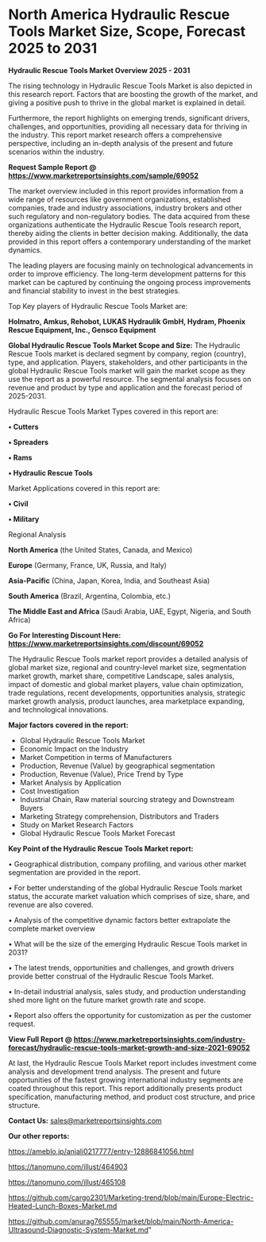# North America Hydraulic Rescue Tools Market Size, Scope, Forecast 2025 to 2031

<Strong> Hydraulic Rescue Tools Market Overview 2025 - 2031</strong>

The rising technology in Hydraulic Rescue Tools Market is also depicted in this research report. Factors that are boosting the growth of the market, and giving a positive push to thrive in the global market is explained in detail.

Furthermore, the report highlights on emerging trends, significant drivers, challenges, and opportunities, providing all necessary data for thriving in the industry. This report market research offers a comprehensive perspective, including an in-depth analysis of the present and future scenarios within the industry.

<strong>Request Sample Report @ <a href=https://www.marketreportsinsights.com/sample/69052>https://www.marketreportsinsights.com/sample/69052</a></strong>

The market overview included in this report provides information from a wide range of resources like government organizations, established companies, trade and industry associations, industry brokers and other such regulatory and non-regulatory bodies. The data acquired from these organizations authenticate the Hydraulic Rescue Tools research report, thereby aiding the clients in better decision making. Additionally, the data provided in this report offers a contemporary understanding of the market dynamics.

The leading players are focusing mainly on technological advancements in order to improve efficiency. The long-term development patterns for this market can be captured by continuing the ongoing process improvements and financial stability to invest in the best strategies.

Top Key players of Hydraulic Rescue Tools Market are:

<strong>Holmatro, Amkus, Rehobot, LUKAS Hydraulik GmbH, Hydram, Phoenix Rescue Equipment, Inc., Gensco Equipment</strong>

<strong><b>Global Hydraulic Rescue Tools Market Scope and Size:</b></strong>
The Hydraulic Rescue Tools market is declared segment by company, region (country), type, and application. Players, stakeholders, and other participants in the global Hydraulic Rescue Tools market will gain the market scope as they use the report as a powerful resource. The segmental analysis focuses on revenue and product by type and application and the forecast period of 2025-2031.

Hydraulic Rescue Tools Market Types covered in this report are:

<strong>• Cutters

• Spreaders

• Rams

• Hydraulic Rescue Tools</strong>

Market Applications covered in this report are:

<strong>• Civil

• Military</strong> 

Regional Analysis

<strong>North America</strong> (the United States, Canada, and Mexico)

<strong>Europe</strong> (Germany, France, UK, Russia, and Italy)

<strong>Asia-Pacific</strong> (China, Japan, Korea, India, and Southeast Asia)

<strong>South America</strong> (Brazil, Argentina, Colombia, etc.)

<strong>The Middle East and Africa</strong> (Saudi Arabia, UAE, Egypt, Nigeria, and South Africa)

<strong>Go For Interesting Discount Here: <a href=https://www.marketreportsinsights.com/discount/69052>https://www.marketreportsinsights.com/discount/69052</a></strong>

The Hydraulic Rescue Tools market report provides a detailed analysis of global market size, regional and country-level market size, segmentation market growth, market share, competitive Landscape, sales analysis, impact of domestic and global market players, value chain optimization, trade regulations, recent developments, opportunities analysis, strategic market growth analysis, product launches, area marketplace expanding, and technological innovations.

<strong><b>Major factors covered in the report:</b></strong>
<ul>
  <li>Global Hydraulic Rescue Tools Market </li>
  <li>Economic Impact on the Industry</li>
  <li>Market Competition in terms of Manufacturers</li>
  <li>Production, Revenue (Value) by geographical segmentation</li>
  <li>Production, Revenue (Value), Price Trend by Type</li>
  <li>Market Analysis by Application</li>
  <li>Cost Investigation</li>
  <li>Industrial Chain, Raw material sourcing strategy and Downstream Buyers</li>
  <li>Marketing Strategy comprehension, Distributors and Traders</li>
  <li>Study on Market Research Factors</li>
  <li>Global Hydraulic Rescue Tools Market Forecast</li>
</ul>

<strong><b>Key Point of the Hydraulic Rescue Tools Market report:</b></strong>

• Geographical distribution, company profiling, and various other market segmentation are provided in the report.

• For better understanding of the global Hydraulic Rescue Tools market status, the accurate market valuation which comprises of size, share, and revenue are also covered.

• Analysis of the competitive dynamic factors better extrapolate the complete market overview

• What will be the size of the emerging Hydraulic Rescue Tools market in 2031?

• The latest trends, opportunities and challenges, and growth drivers provide better construal of the Hydraulic Rescue Tools Market.

• In-detail industrial analysis, sales study, and production understanding shed more light on the future market growth rate and scope.

• Report also offers the opportunity for customization as per the customer request.

<strong><b>View Full Report @ <a href=https://www.marketreportsinsights.com/industry-forecast/hydraulic-rescue-tools-market-growth-and-size-2021-69052>https://www.marketreportsinsights.com/industry-forecast/hydraulic-rescue-tools-market-growth-and-size-2021-69052</a></b></strong>


At last, the Hydraulic Rescue Tools Market report includes investment come analysis and development trend analysis. The present and future opportunities of the fastest growing international industry segments are coated throughout this report. This report additionally presents product specification, manufacturing method, and product cost structure, and price structure.

<strong>Contact Us:</strong>
sales@marketreportsinsights.com

<strong>Our other reports:</strong>

<a href=https://ameblo.jp/anjali0217777/entry-12886841056.html>https://ameblo.jp/anjali0217777/entry-12886841056.html</a>

<a href=https://tanomuno.com/illust/464903>https://tanomuno.com/illust/464903</a>

<a href=https://tanomuno.com/illust/465108>https://tanomuno.com/illust/465108</a>

<a href=https://github.com/cargo2301/Marketing-trend/blob/main/Europe-Electric-Heated-Lunch-Boxes-Market.md>https://github.com/cargo2301/Marketing-trend/blob/main/Europe-Electric-Heated-Lunch-Boxes-Market.md</a>

<a href=https://github.com/anurag765555/market/blob/main/North-America-Ultrasound-Diagnostic-System-Market.md>https://github.com/anurag765555/market/blob/main/North-America-Ultrasound-Diagnostic-System-Market.md</a>"
